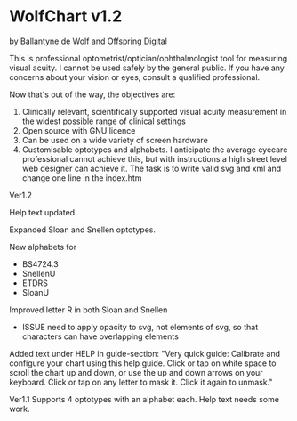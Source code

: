 # WolfChart v1.2
by Ballantyne de Wolf and Offspring Digital

This is professional optometrist/optician/ophthalmologist tool for measuring visual acuity. I cannot be used safely by the general public.
If you have any concerns about your vision or eyes, consult a qualified professional.

Now that's out of the way, the objectives are:
  1. Clinically relevant, scientifically supported visual acuity measurement in the widest possible range of clinical settings
  2. Open source with GNU licence
  3. Can be used on a wide variety of screen hardware
  3. Customisable optotypes and alphabets. I anticipate the average eyecare professional cannot achieve this, but with instructions
     a high street level web designer can achieve it. The task is to write valid svg and xml and change one line in the index.htm
    
    
Ver1.2

Help text updated

Expanded Sloan and Snellen optotypes.

New alphabets for 
  - BS4724.3
  - SnellenU
  - ETDRS
  - SloanU

Improved letter R in both Sloan and Snellen
  - ISSUE need to apply opacity to svg, not elements of svg, so that characters can have overlapping elements

Added text under HELP in guide-section:  "Very quick guide: Calibrate and configure your chart using this help guide. Click or tap on white space to scroll the chart up and down, or use the up and down arrows on your keyboard. Click or tap on any letter to mask it. Click it again to unmask."

Ver1.1
Supports 4 optotypes with an alphabet each. Help text needs some work.
